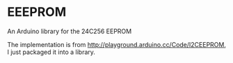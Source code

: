EEEPROM
=======

An Arduino library for the 24C256 EEPROM

The implementation is from http://playground.arduino.cc/Code/I2CEEPROM, I just packaged it into a library.
